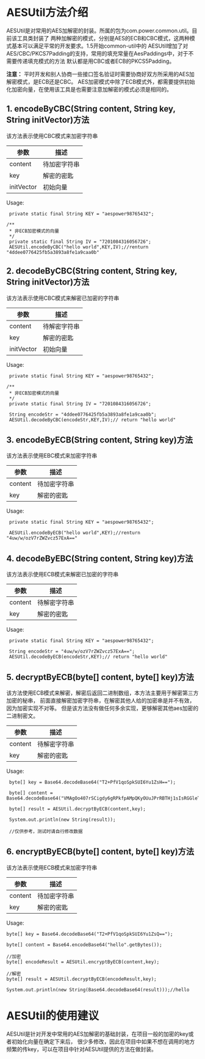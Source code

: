 # AESUtil方法介绍
AESUtil是对常用的AES加解密的封装。所属的包为com.power.common.util。目前该工具类封装了
两种加解密的模式，分别是AES的ECB和CBC模式，这两种模式基本可以满足平常的开发要求。1.5开始common-util中的
AESUtil增加了对AES/CBC/PKCS7Padding的支持，常用的填充常量在AesPaddings中，对于不需要传递填充模式的方法
默认都是用CBC或者ECB的PKCS5Padding。

**注意：** 平时开发和别人协商一些接口签名验证时需要协商好双方所采用的AES加解密模式，是ECB还是CBC。
AES加密模式中除了ECB模式外，都需要提供初始化加密向量，在使用该工具是也需要注意加解密的模式必须是相同的。



## 1. encodeByCBC(String content, String key, String initVector)方法
该方法表示使用CBC模式来加密字符串

参数 | 描述
---|---
content| 待加密字符串
key|解密的密匙
initVector|初始向量
 
Usage:

```
 private static final String KEY = "aespower98765432";

/**
 * 非ECB加密模式的向量
 */
 private static final String IV = "7201084316056726";
 AESUtil.encodeByCBC("hello world",KEY,IV);//renturn "4ddee0776425fb5a3893a8fe1a9caa0b"

```
## 2. decodeByCBC(String content, String key, String initVector)方法
该方法表示使用CBC模式来解密已加密的字符串

参数 | 描述
---|---
content| 待解密字符串
key|解密的密匙
initVector|初始向量
 
Usage:

```
 private static final String KEY = "aespower98765432";

/**
 * 非ECB加密模式的向量
 */
 private static final String IV = "7201084316056726";
 
 String encodeStr = "4ddee0776425fb5a3893a8fe1a9caa0b";
 AESUtil.decodeByCBC(encodeStr,KEY,IV);// return "hello world"

```
## 3. encodeByECB(String content, String key)方法
该方法表示使用EBC模式来加密字符串

参数 | 描述
---|---
content| 待加密字符串
key|解密的密匙
 
Usage:

```
 private static final String KEY = "aespower98765432";

 AESUtil.encodeByECB("hello world",KEY);//renturn "4uw/w/ozV7rZWZvcz57ExA=="

```
## 4. decodeByEBC(String content, String key)方法
该方法表示使用ECB模式来解密已加密的字符串

参数 | 描述
---|---
content| 待解密字符串
key|解密的密匙
 
Usage:

```
 private static final String KEY = "aespower98765432";

 String encodeStr = "4uw/w/ozV7rZWZvcz57ExA==";
 AESUtil.decodeByECB(encodeStr,KEY);// return "hello world"

```
## 5. decryptByECB(byte[] content, byte[] key)方法
该方法使用ECB模式来解密，解密后返回二进制数组，本方法主要用于解密第三方加密的秘串，
前面直接解密加密字符串，在解密其他人给的加密串是并不有效，因为加密实现不对等。
但是该方法没有做任何多余实现，更够解密其他aes加密的二进制密文。



参数 | 描述
---|---
content| 待解密字符串
key|解密的密匙
 
Usage:

```
 byte[] key = Base64.decodeBase64("T2+PfV1qoSpkSUI6Yu1ZsH==");
 
 byte[] content = Base64.decodeBase64("VMAgOo407rSCigdy6gRPkfpAMpQKyOUuJPrRBTHj1sIsRGGleTnXQqKNseOeZtDJy0E6mKxvsrrslcN5EeXiTW4oCPGjJzq93DOLFbUfRZU=");

 byte[] result = AESUtil.decryptByECB(content,key);

 System.out.println(new String(result));
 
 //仅供参考，测试时请自行修改数据

```
## 6. encryptByECB(byte[] content, byte[] key)方法
该方法表示使用ECB模式来加密字符串

参数 | 描述
---|---
content| 待加密字符串
key|解密的密匙
 
Usage:

```
byte[] key = Base64.decodeBase64("T2+PfV1qoSpkSUI6Yu1ZsQ==");

byte[] content = Base64.encodeBase64("hello".getBytes());

//加密
byte[] encodeResult = AESUtil.encryptByECB(content,key);

//解密
byte[] result = AESUtil.decryptByECB(encodeResult,key);

System.out.println(new String(Base64.decodeBase64(result)));//hello
```

# AESUtil的使用建议

AESUtil是针对开发中常用的AES加解密的基础封装，在项目一般的加密的key或者初始化向量在确定下来后，
很少多修改，因此在项目中如果不想在调用的地方频繁的传key，可以在项目中针对AESUtil提供的方法在做封装。